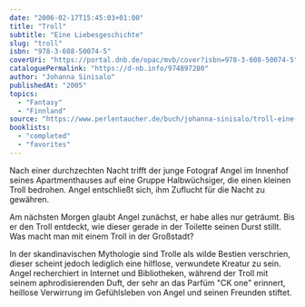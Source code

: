 ```yaml
---
date: "2006-02-17T15:45:03+01:00"
title: "Troll"
subtitle: "Eine Liebesgeschichte"
slug: "troll"
isbn: "978-3-608-50074-5"
coverUri: "https://portal.dnb.de/opac/mvb/cover?isbn=978-3-608-50074-5"
cataloguePermalink: "https://d-nb.info/974897280"
author: "Johanna Sinisalo"
publishedAt: "2005"
topics:
  - "Fantasy"
  - "Finnland"
source: "https://www.perlentaucher.de/buch/johanna-sinisalo/troll-eine-liebesgeschichte.html"
booklists:
  - "completed"
  - "favorites"
---
```

Nach einer durchzechten Nacht trifft der junge Fotograf Angel im Innenhof seines 
Apartmenthauses auf eine Gruppe Halbwüchsiger, die einen kleinen Troll bedrohen. 
Angel entschließt sich, ihm Zuflucht für die Nacht zu gewähren.

Am nächsten Morgen glaubt Angel zunächst, er habe alles nur geträumt. Bis er den 
Troll entdeckt, wie dieser gerade in der Toilette seinen Durst stillt. Was macht 
man mit einem Troll in der Großstadt?

In der skandinavischen Mythologie sind Trolle als wilde Bestien verschrien, 
dieser scheint jedoch lediglich eine hilflose, verwundete Kreatur zu sein. Angel 
recherchiert in Internet und Bibliotheken, während der Troll mit seinem 
aphrodisierenden Duft, der sehr an das Parfüm "CK one" erinnert, heillose 
Verwirrung im Gefühlsleben von Angel und seinen Freunden stiftet.